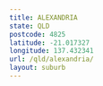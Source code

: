 ```yaml
---
title: ALEXANDRIA
state: QLD
postcode: 4825
latitude: -21.017327
longitude: 137.432341
url: /qld/alexandria/
layout: suburb
---
```

